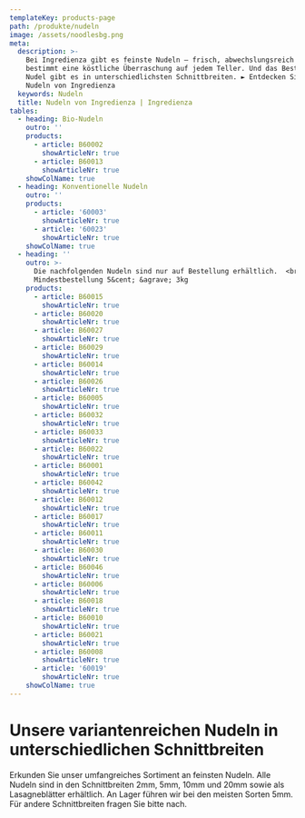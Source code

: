 ```yaml
---
templateKey: products-page
path: /produkte/nudeln
image: /assets/noodlesbg.png
meta:
  description: >-
    Bei Ingredienza gibt es feinste Nudeln – frisch, abwechslungsreich und
    bestimmt eine köstliche Überraschung auf jedem Teller. Und das Beste: Unsere
    Nudel gibt es in unterschiedlichsten Schnittbreiten. ► Entdecken Sie die
    Nudeln von Ingredienza
  keywords: Nudeln
  title: Nudeln von Ingredienza | Ingredienza
tables:
  - heading: Bio-Nudeln
    outro: ''
    products:
      - article: B60002
        showArticleNr: true
      - article: B60013
        showArticleNr: true
    showColName: true
  - heading: Konventionelle Nudeln
    outro: ''
    products:
      - article: '60003'
        showArticleNr: true
      - article: '60023'
        showArticleNr: true
    showColName: true
  - heading: ''
    outro: >-
      Die nachfolgenden Nudeln sind nur auf Bestellung erhältlich.  <br />
      Mindestbestellung 5&cent; &agrave; 3kg
    products:
      - article: B60015
        showArticleNr: true
      - article: B60020
        showArticleNr: true
      - article: B60027
        showArticleNr: true
      - article: B60029
        showArticleNr: true
      - article: B60014
        showArticleNr: true
      - article: B60026
        showArticleNr: true
      - article: B60005
        showArticleNr: true
      - article: B60032
        showArticleNr: true
      - article: B60033
        showArticleNr: true
      - article: B60022
        showArticleNr: true
      - article: B60001
        showArticleNr: true
      - article: B60042
        showArticleNr: true
      - article: B60012
        showArticleNr: true
      - article: B60017
        showArticleNr: true
      - article: B60011
        showArticleNr: true
      - article: B60030
        showArticleNr: true
      - article: B60046
        showArticleNr: true
      - article: B60006
        showArticleNr: true
      - article: B60018
        showArticleNr: true
      - article: B60010
        showArticleNr: true
      - article: B60021
        showArticleNr: true
      - article: B60008
        showArticleNr: true
      - article: '60019'
        showArticleNr: true
    showColName: true
---
```

 
# Unsere varianten­reichen Nudeln in un­ter­schied­lichen Schnitt­breiten

Erkunden Sie unser umfangreiches Sortiment an feinsten Nudeln. Alle Nudeln sind
in den Schnittbreiten 2mm, 5mm, 10mm und 20mm sowie als Lasagneblätter
erhältlich. An Lager führen wir bei den meisten Sorten 5mm. Für andere
Schnittbreiten fragen Sie bitte nach.

